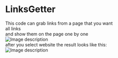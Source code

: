 # LinksGetter

This code can grab links from a page that you want <br>
all links<br>
and show them on the page one by one<br>
![Image description](https://i.imgur.com/4x9AmLV.png)<br>
after you select website the result looks like this: <br>
![Image description](https://i.imgur.com/ryACf7m.png)<br>
